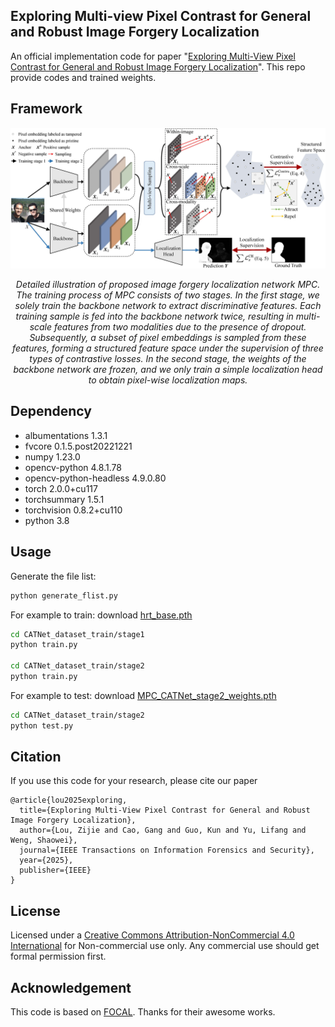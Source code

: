## Exploring Multi-view Pixel Contrast for General and Robust Image Forgery Localization
An official implementation code for paper "[Exploring Multi-View Pixel Contrast for General and Robust Image Forgery Localization](https://ieeexplore.ieee.org/document/10884895)". This repo provide codes and trained weights.

## Framework
<p align='center'>  
  <img src='./images/Network.jpg' width='900'/>
</p>
<p align='center'>  
  <em>Detailed illustration of proposed image forgery localization network MPC. The training process of MPC consists of two stages. In the first stage, we solely train the backbone network to extract discriminative features. Each training sample is fed into the backbone network twice, resulting in multi-scale features from two modalities due to the presence of dropout. Subsequently, a subset of pixel embeddings is sampled from these features, forming a structured feature space under the supervision of three types of contrastive losses. In the second stage, the weights of the backbone network are frozen, and we only train a simple localization head to obtain pixel-wise localization maps. </em>
</p>

## Dependency
- albumentations          1.3.1
- fvcore                  0.1.5.post20221221
- numpy                   1.23.0
- opencv-python           4.8.1.78
- opencv-python-headless  4.9.0.80
- torch                   2.0.0+cu117
- torchsummary            1.5.1
- torchvision             0.8.2+cu110
- python 3.8

## Usage

Generate the file list:
```bash
python generate_flist.py
```

For example to train: download [hrt_base.pth](https://www.123684.com/s/2pf9-R1CHv)
```bash
cd CATNet_dataset_train/stage1
python train.py

cd CATNet_dataset_train/stage2
python train.py
```

For example to test: download [MPC_CATNet_stage2_weights.pth](https://www.123684.com/s/2pf9-O1CHv)
```bash
cd CATNet_dataset_train/stage2
python test.py 
```

## Citation
If you use this code for your research, please cite our paper
```
@article{lou2025exploring,
  title={Exploring Multi-View Pixel Contrast for General and Robust Image Forgery Localization},
  author={Lou, Zijie and Cao, Gang and Guo, Kun and Yu, Lifang and Weng, Shaowei},
  journal={IEEE Transactions on Information Forensics and Security},
  year={2025},
  publisher={IEEE}
}
```
## License
Licensed under a [Creative Commons Attribution-NonCommercial 4.0 International](https://creativecommons.org/licenses/by-nc/4.0/) for Non-commercial use only.
Any commercial use should get formal permission first.

## Acknowledgement
This code is based on [FOCAL](https://github.com/HighwayWu/FOCAL). Thanks for their awesome works.


